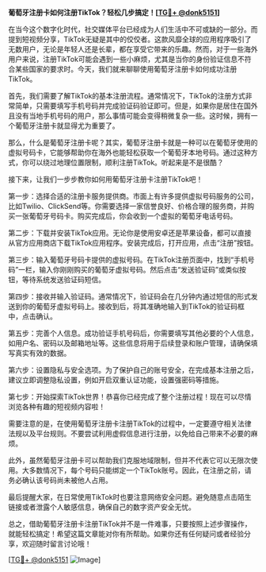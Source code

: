 **葡萄牙注册卡如何注册TikTok？轻松几步搞定！[[TG💪+ @donk5151](https://t.me/s/donk5151)]**

在当今这个数字化时代，社交媒体平台已经成为人们生活中不可或缺的一部分。而提到短视频分享，TikTok无疑是其中的佼佼者。这款风靡全球的应用程序吸引了无数用户，无论是年轻人还是长辈，都在享受它带来的乐趣。然而，对于一些海外用户来说，注册TikTok可能会遇到一些小麻烦，尤其是当你的身份验证信息不符合某些国家的要求时。今天，我们就来聊聊使用葡萄牙注册卡如何成功注册TikTok。

首先，我们需要了解TikTok的基本注册流程。通常情况下，TikTok的注册方式非常简单，只需要填写手机号码并完成验证码验证即可。但是，如果你是居住在国外且没有当地手机号码的用户，那么事情可能会变得稍微复杂一些。这时候，拥有一个葡萄牙注册卡就显得尤为重要了。

那么，什么是葡萄牙注册卡呢？其实，葡萄牙注册卡就是一种可以在葡萄牙使用的虚拟号码卡，它能够帮助你在海外也能轻松获取一个葡萄牙本地号码。通过这种方式，你可以绕过地理位置限制，顺利注册TikTok。听起来是不是很酷？

接下来，让我们一步步教你如何用葡萄牙注册卡注册TikTok吧！

第一步：选择合适的注册卡服务提供商。市面上有许多提供虚拟号码服务的公司，比如Twilio、ClickSend等。你需要选择一家信誉良好、价格合理的服务商，并购买一张葡萄牙号码卡。购买完成后，你会收到一个虚拟的葡萄牙电话号码。

第二步：下载并安装TikTok应用。无论你是使用安卓还是苹果设备，都可以直接从官方应用商店下载TikTok应用程序。安装完成后，打开应用，点击“注册”按钮。

第三步：输入葡萄牙号码卡提供的虚拟号码。在TikTok注册页面中，找到“手机号码”一栏，输入你刚刚购买的葡萄牙虚拟号码。然后点击“发送验证码”或类似按钮，等待系统发送验证码短信。

第四步：接收并输入验证码。通常情况下，验证码会在几分钟内通过短信的形式发送到你的葡萄牙虚拟号码上。接收到后，将其准确地输入到TikTok的验证码框中，点击确认。

第五步：完善个人信息。成功验证手机号码后，你需要填写其他必要的个人信息，如用户名、密码以及邮箱地址等。这些信息将用于后续登录和账户管理，请确保填写真实有效的数据。

第六步：设置隐私与安全选项。为了保护自己的账号安全，在完成基本注册之后，建议立即调整隐私设置，例如开启双重认证功能，设置强密码等措施。

第七步：开始探索TikTok世界！恭喜你已经完成了整个注册过程！现在可以尽情浏览各种有趣的短视频内容啦！

需要注意的是，在使用葡萄牙注册卡注册TikTok的过程中，一定要遵守相关法律法规以及平台规则。不要尝试利用虚假信息进行注册，以免给自己带来不必要的麻烦。

此外，虽然葡萄牙注册卡可以帮助我们克服地域限制，但并不代表它可以无限次使用。大多数情况下，每个号码只能绑定一个TikTok账号。因此，在注册之前，请务必确认该号码尚未被他人占用。

最后提醒大家，在日常使用TikTok时也要注意网络安全问题。避免随意点击陌生链接或者泄露个人敏感信息，确保自己的数字资产安全无忧。

总之，借助葡萄牙注册卡注册TikTok并不是一件难事，只要按照上述步骤操作，就能轻松搞定！希望这篇文章能对你有所帮助。如果你还有任何疑问或者经验分享，欢迎随时留言讨论哦！

[[TG💪+ @donk5151](https://t.me/s/donk5151) ![Image](https://i.postimg.cc/rwNCRYN7/Snipaste-2025-04-30-17-27-05.png)]